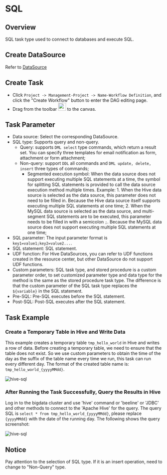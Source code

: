 # SQL

## Overview

SQL task type used to connect to databases and execute SQL.

## Create DataSource

Refer to [DataSource](../datasource/introduction.md)

## Create Task

- Click `Project -> Management-Project -> Name-Workflow Definition`, and click the "Create Workflow" button to enter the DAG editing page.
- Drag from the toolbar <img src="/img/tasks/icons/sql.png" width="25"/> to the canvas.

## Task Parameter

- Data source: Select the corresponding DataSource.
- SQL type: Supports query and non-query. 
  - Query: supports `DML select` type commands, which return a result set. You can specify three templates for email notification as form, attachment or form attachment;
  - Non-query: support `DDL` all commands and `DML update, delete, insert` three types of commands;
    - Segmented execution symbol: When the data source does not support executing multiple SQL statements at a time, the symbol for splitting SQL statements is provided to call the data source execution method multiple times.
    Example: 1. When the Hive data source is selected as the data source, this parameter does not need to be filled in. Because the Hive data source itself supports executing multiple SQL statements at one time;
             2. When the MySQL data source is selected as the data source, and multi-segment SQL statements are to be executed, this parameter needs to be filled in with a semicolon `;`. Because the MySQL data source does not support executing multiple SQL statements at one time;
- SQL parameter: The input parameter format is `key1=value1;key2=value2...`.
- SQL statement: SQL statement.
- UDF function: For Hive DataSources, you can refer to UDF functions created in the resource center, but other DataSource do not support UDF functions.
- Custom parameters: SQL task type, and stored procedure is a custom parameter order, to set customized parameter type and data type for the method is the same as the stored procedure task type. The difference is that the custom parameter of the SQL task type replaces the `${variable}` in the SQL statement.
- Pre-SQL: Pre-SQL executes before the SQL statement.
- Post-SQL: Post-SQL executes after the SQL statement.

## Task Example

### Create a Temporary Table in Hive and Write Data

This example creates a temporary table `tmp_hello_world` in Hive and writes a row of data. Before creating a temporary table, we need to ensure that the table does not exist. So we use custom parameters to obtain the time of the day as the suffix of the table name every time we run, this task can run every different day. The format of the created table name is: `tmp_hello_world_{yyyyMMdd}`.

![hive-sql](/img/tasks/demo/hive-sql.png)

### After Running the Task Successfully, Query the Results in Hive

Log in to the bigdata cluster and use 'hive' command or 'beeline' or 'JDBC' and other methods to connect to the 'Apache Hive' for the query. The query SQL is `select * from tmp_hello_world_{yyyyMMdd}`, please replace `{yyyyMMdd}` with the date of the running day. The following shows the query screenshot:

![hive-sql](/img/tasks/demo/hive-result.png)

## Notice

Pay attention to the selection of SQL type. If it is an insert operation, need to change to "Non-Query" type.
